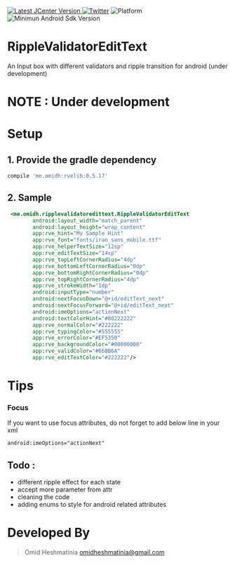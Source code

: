  [ ![Latest JCenter Version](https://api.bintray.com/packages/omidheshmatinia/maven/RippleValidatorEditText/images/download.svg) ](https://bintray.com/omidheshmatinia/maven/RippleValidatorEditText/_latestVersion)  [![Twitter](https://img.shields.io/badge/Twitter-@Smartiiiiz-blue.svg?style=flat)](http://twitter.com/Smartiiiiz)
![Platform](https://img.shields.io/badge/Platform-Android-green.svg) ![Minimun Android Sdk Version](https://img.shields.io/badge/min--sdk-11-yellowgreen.svg)
# RippleValidatorEditText
An Input box with different validators and ripple transition for android (under development)

# NOTE :  Under development

# Setup
## 1. Provide the gradle dependency
```gradle
compile 'me.omidh:rvelib:0.5.17'
```
## 2. Sample

```xml
 <me.omidh.ripplevalidatoredittext.RippleValidatorEditText
        android:layout_width="match_parent"
        android:layout_height="wrap_content"
        app:rve_hint="My Sample Hint"
        app:rve_font="fonts/iran_sans_mobile.ttf"
        app:rve_helperTextSize="12sp"
        app:rve_editTextSize="14sp"
        app:rve_topLeftCornerRadius="4dp"
        app:rve_bottomLeftCornerRadius="0dp"
        app:rve_bottomRightCornerRadius="0dp"
        app:rve_topRightCornerRadius="4dp"
        app:rve_strokeWidth="1dp"
        android:inputType="number"
        android:nextFocusDown="@+id/editText_next"
        android:nextFocusForward="@+id/editText_next"
        android:imeOptions="actionNext"
        android:textColorHint="#80222222"
        app:rve_normalColor="#222222"
        app:rve_typingColor="#555555"
        app:rve_errorColor="#EF5350"
        app:rve_backgroundColor="#00000000"
        app:rve_validColor="#66BB6A"
        app:rve_editTextColor="#222222"/>
```

# Tips
### Focus
If you want to use focus attributes, do not forget to add below line in your xml

```xml
android:imeOptions="actionNext"
```

## Todo :
 - different ripple effect for each state
 - accept more parameter from attr
 - cleaning the code
 - adding enums to style for android related attributes

# Developed By

> Omid Heshmatinia
> omidheshmatinia@gmail.com
